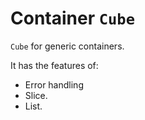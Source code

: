 # Container `Cube`

`Cube` for generic containers.

It has the features of:

- Error handling
- Slice.
- List.
